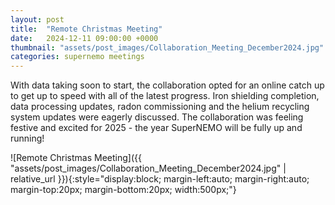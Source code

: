 ```yaml
---
layout: post
title:  "Remote Christmas Meeting"
date:   2024-12-11 09:00:00 +0000
thumbnail: "assets/post_images/Collaboration_Meeting_December2024.jpg"
categories: supernemo meetings
---
```


With data taking soon to start, the collaboration opted for an online catch up to get up to speed with all of the latest progress. Iron shielding completion, data processing updates, radon commissioning and the helium recycling system updates were eagerly discussed. The collaboration was feeling festive and excited for 2025 - the year SuperNEMO will be fully up and running! 

![Remote Christmas Meeting]({{ "assets/post_images/Collaboration_Meeting_December2024.jpg" | relative_url }}){:style="display:block; margin-left:auto; margin-right:auto; margin-top:20px; margin-bottom:20px; width:500px;"}
